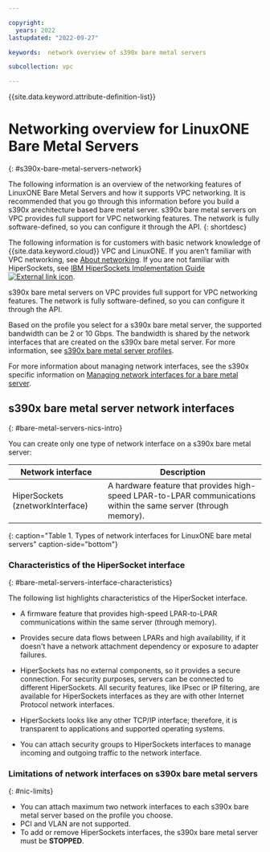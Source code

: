 ```yaml
---

copyright:
  years: 2022
lastupdated: "2022-09-27"

keywords:  network overview of s390x bare metal servers

subcollection: vpc

---
```


{{site.data.keyword.attribute-definition-list}}

# Networking overview for LinuxONE Bare Metal Servers
{: #s390x-bare-metal-servers-network}

The following information is an overview of the networking features of LinuxONE Bare Metal Servers and how it supports VPC networking. It is recommended that you go through this information before you build a s390x arechitecture based bare metal server. s390x bare metal servers on VPC provides full support for VPC networking features. The network is fully software-defined, so you can configure it through the API.
{: shortdesc}

The following information is for customers with basic network knowledge of {{site.data.keyword.cloud}} VPC and LinuxONE. If you aren't familiar with VPC networking, see [About networking](/docs/vpc?topic=vpc-about-networking-for-vpc). If you are not familiar with HiperSockets, see [IBM HiperSockets Implementation Guide ![External link icon](../icons/launch-glyph.svg "External link icon")](https://www.redbooks.ibm.com/redbooks/pdfs/sg246816.pdf).

s390x bare metal servers on VPC provides full support for VPC networking features. The network is fully software-defined, so you can configure it through the API.

Based on the profile you select for a s390x bare metal server, the supported bandwidth can be 2 or 10 Gbps. The bandwidth is shared by the network interfaces that are created on the s390x bare metal server. For more information, see [s390x bare metal server profiles](/dcos/vpc?topic=vpc-s390x-bare-metal-servers-profile).

For more information about managing network interfaces, see the s390x specific information on [Managing network interfaces for a bare metal server](/docs/vpc?topic=vpc-managing-nic-for-bare-metal-servers).

## s390x bare metal server network interfaces
{: #bare-metal-servers-nics-intro}

You can create only one type of network interface on a s390x bare metal server:

| Network interface | Description |
|-----|-----|
| HiperSockets (znetworkInterface) | A hardware feature that provides high-speed LPAR-to-LPAR communications within the same server (through memory). |
{: caption="Table 1. Types of network interfaces for LinuxONE bare metal servers" caption-side="bottom"}

### Characteristics of the HiperSocket interface
{: #bare-metal-servers-interface-characteristics}

The following list highlights characteristics of the HiperSocket interface.

* A firmware feature that provides high-speed LPAR-to-LPAR communications within the same server (through memory).

* Provides secure data flows between LPARs and high availability, if it doesn't have a network attachment dependency or exposure to adapter failures.

* HiperSockets has no external components, so it provides a secure connection. For security purposes, servers can be connected to different HiperSockets. All security features, like IPsec or IP filtering, are available for HiperSockets interfaces as they are with other Internet Protocol network interfaces.

* HiperSockets looks like any other TCP/IP interface; therefore, it is transparent to applications and supported operating systems.

* You can attach security groups to HiperSockets interfaces to manage incoming and outgoing traffic to the network interface.

### Limitations of network interfaces on s390x bare metal servers
{: #nic-limits}

* You can attach maximum two network interfaces to each s390x bare metal server based on the profile you choose.
* PCI and VLAN are not supported.
* To add or remove HiperSockets interfaces, the s390x bare metal server must be **STOPPED**. 


